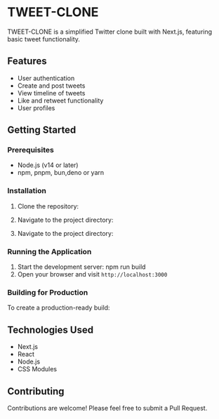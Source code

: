# TWEET-CLONE

TWEET-CLONE is a simplified Twitter clone built with Next.js, featuring basic tweet functionality.

## Features

- User authentication
- Create and post tweets
- View timeline of tweets
- Like and retweet functionality
- User profiles

## Getting Started

### Prerequisites

- Node.js (v14 or later)
- npm, pnpm, bun,deno or yarn

### Installation

1. Clone the repository:

2. Navigate to the project directory:

2. Navigate to the project directory:
### Running the Application

1. Start the development server:
npm run build
2. Open your browser and visit `http://localhost:3000`

### Building for Production

To create a production-ready build:
## Technologies Used

- Next.js
- React
- Node.js
- CSS Modules

## Contributing

Contributions are welcome! Please feel free to submit a Pull Request.

